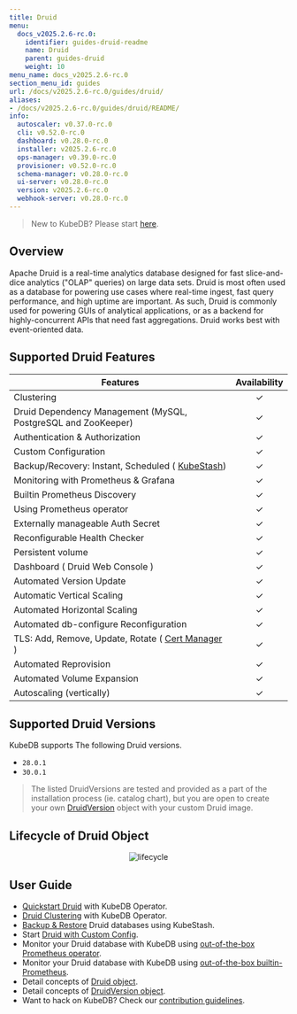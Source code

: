 ```yaml
---
title: Druid
menu:
  docs_v2025.2.6-rc.0:
    identifier: guides-druid-readme
    name: Druid
    parent: guides-druid
    weight: 10
menu_name: docs_v2025.2.6-rc.0
section_menu_id: guides
url: /docs/v2025.2.6-rc.0/guides/druid/
aliases:
- /docs/v2025.2.6-rc.0/guides/druid/README/
info:
  autoscaler: v0.37.0-rc.0
  cli: v0.52.0-rc.0
  dashboard: v0.28.0-rc.0
  installer: v2025.2.6-rc.0
  ops-manager: v0.39.0-rc.0
  provisioner: v0.52.0-rc.0
  schema-manager: v0.28.0-rc.0
  ui-server: v0.28.0-rc.0
  version: v2025.2.6-rc.0
  webhook-server: v0.28.0-rc.0
---
```


> New to KubeDB? Please start [here](/docs/v2025.2.6-rc.0/README).

## Overview

Apache Druid is a real-time analytics database designed for fast slice-and-dice analytics ("OLAP" queries) on large data sets. Druid is most often used as a database for powering use cases where real-time ingest, fast query performance, and high uptime are important. As such, Druid is commonly used for powering GUIs of analytical applications, or as a backend for highly-concurrent APIs that need fast aggregations. Druid works best with event-oriented data.

## Supported Druid Features


| Features                                                                           | Availability |
|------------------------------------------------------------------------------------|:-----:|
| Clustering                                                                         |   &#10003; |
| Druid Dependency Management (MySQL, PostgreSQL and ZooKeeper)                      |   &#10003; |
| Authentication & Authorization                                                     |   &#10003; |
| Custom Configuration                                                               |   &#10003; |
| Backup/Recovery: Instant, Scheduled ( [KubeStash](https://kubestash.com/))         |   &#10003; |
| Monitoring with Prometheus & Grafana                                               |   &#10003; |
| Builtin Prometheus Discovery                                                       |   &#10003; |
| Using Prometheus operator                                                          |   &#10003; |
| Externally manageable Auth Secret                                                  |   &#10003; |
| Reconfigurable Health Checker                                                      |   &#10003; |
| Persistent volume                                                                  |   &#10003; | 
| Dashboard ( Druid Web Console )                                                    |   &#10003; |
| Automated Version Update                                                           |  &#10003;  |
| Automatic Vertical Scaling                                                         |  &#10003;  |
| Automated Horizontal Scaling                                                       |  &#10003;  |
| Automated db-configure Reconfiguration                                             |  &#10003;  |
| TLS: Add, Remove, Update, Rotate ( [Cert Manager](https://cert-manager.io/docs/) ) |  &#10003;  |
| Automated Reprovision                                                              |  &#10003;  |
| Automated Volume Expansion                                                         |  &#10003;  |
| Autoscaling (vertically)                                                           |  &#10003;  |

## Supported Druid Versions

KubeDB supports The following Druid versions.
- `28.0.1`
- `30.0.1`

> The listed DruidVersions are tested and provided as a part of the installation process (ie. catalog chart), but you are open to create your own [DruidVersion](/docs/v2025.2.6-rc.0/guides/druid/concepts/druidversion) object with your custom Druid image.

## Lifecycle of Druid Object

<!---
ref : https://cacoo.com/diagrams/bbB63L6KRIbPLl95/9A5B0
--->

<p align="center">
<img alt="lifecycle"  src="/docs/v2025.2.6-rc.0/images/druid/Druid-CRD-Lifecycle.png">
</p>

## User Guide 
- [Quickstart Druid](/docs/v2025.2.6-rc.0/guides/druid/quickstart/guide/) with KubeDB Operator.
- [Druid Clustering](/docs/v2025.2.6-rc.0/guides/druid/clustering/overview/) with KubeDB Operator.
- [Backup & Restore](/docs/v2025.2.6-rc.0/guides/druid/backup/overview/) Druid databases using KubeStash.
- Start [Druid with Custom Config](/docs/v2025.2.6-rc.0/guides/druid/configuration/_index).
- Monitor your Druid database with KubeDB using [out-of-the-box Prometheus operator](/docs/v2025.2.6-rc.0/guides/druid/monitoring/using-prometheus-operator).
- Monitor your Druid database with KubeDB using [out-of-the-box builtin-Prometheus](/docs/v2025.2.6-rc.0/guides/druid/monitoring/using-builtin-prometheus).
- Detail concepts of [Druid object](/docs/v2025.2.6-rc.0/guides/druid/concepts/druid).
- Detail concepts of [DruidVersion object](/docs/v2025.2.6-rc.0/guides/druid/concepts/druidversion).
- Want to hack on KubeDB? Check our [contribution guidelines](/docs/v2025.2.6-rc.0/CONTRIBUTING).